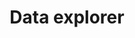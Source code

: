 ---
title: Data explorer
weight: 4
menu: main
layout: explorador-de-datos
url: /en/data-explorer
---